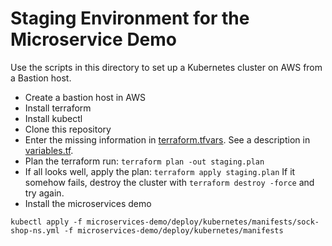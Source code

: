 # Staging Environment for the Microservice Demo

Use the scripts in this directory to set up a Kubernetes cluster on AWS from a Bastion host. 

* Create a bastion host in AWS
* Install terraform
* Install kubectl
* Clone this repository
* Enter the missing information in [terraform.tfvars](./terraform.tfvars). See a description in [variables.tf](./variables.tf).
* Plan the terraform run: `terraform plan -out staging.plan`
* If all looks well, apply the plan: `terraform apply staging.plan`
  If it somehow fails, destroy the cluster with `terraform destroy -force` and try again.
* Install the microservices demo
```
kubectl apply -f microservices-demo/deploy/kubernetes/manifests/sock-shop-ns.yml -f microservices-demo/deploy/kubernetes/manifests
```

